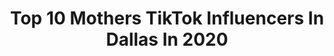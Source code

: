 ---
title: Top 10 Mothers TikTok Influencers In Dallas In 2020
description: >-
  Find top mothers TikTok influencers in Dallas in 2020. Most popular hashtags: #inthehouseparty #keepingactive #may4th #vibewithme.
platform: TikTok
profiles:
  - username: "michele.bell"
    fullname: >-
      Michele
    location: "United States"
    followers: 3597
    engagement: 798
    commentsToLikes: 0.120468
    id: cka9m605n428g0i78g7rob77e
    verified: false
    hashtags: "#therapydog, #musicmatters, #viralvideo, #coockapoo"
  - username: "raquellerenfro"
    fullname: >-
      Raquelle Renfro
    location: "United States"
    followers: 23880
    engagement: 840
    commentsToLikes: 0.017102
    id: cka6mhsye7bfo0i7847tphx51
    verified: false
    hashtags: "#peptalk, #dogs, #dinosaurvalley, #quarantinelife"
  - username: "overtimeszn"
    fullname: >-
      Overtimeszn
    location: "United States"
    followers: 1182327
    engagement: 2128
    commentsToLikes: 0.008127
    id: ck81s65qyq9h40j78azth9li6
    verified: true
    hashtags: "#basketball, #shoutout, #inmemoriam, #hashtag"
  - username: "wavythegreat"
    fullname: >-
      WavySoOfficial🥵🌊
    location: "United States"
    followers: 23283
    engagement: 2082
    commentsToLikes: 0.028566
    id: ckad4db37ovbp0i78b5jj8g3y
    verified: false
    hashtags: "#walkchallenge, #throwbacksongs, #healthheroes, #afrodance"
  - username: "dallamalla4"
    fullname: >-
      dallamalla4
    location: "United States"
    followers: 5417
    engagement: 1603
    commentsToLikes: 0.138384
    id: ck8z2hfr35cye0j78j7c7svro
    verified: false
    hashtags: "#myturn, #sayplease, #love, #oregonlife"
  - username: "jsbuilders_"
    fullname: >-
      Tony Suarez
    location: "United States"
    followers: 64713
    engagement: 522
    commentsToLikes: 0.018990
    id: ck81sb33frd580j7830kndxyz
    verified: false
    hashtags: "#stain, #makeup, #killyourvibe, #mexico"
  - username: "sloppyjoey17"
    fullname: >-
      SloppyJoe17
    location: "United States"
    followers: 21267
    engagement: 1100
    commentsToLikes: 0.090552
    id: ck931ax8vdtis0j7887kjr8wz
    verified: false
    hashtags: "#slurpee, #likeandshare, #friends, #chokeme"
  - username: "realtinkerbell"
    fullname: >-
      Tink
    location: "United States"
    followers: 2165
    engagement: 3405
    commentsToLikes: 0.120616
    id: ck96325qnsyel0j78sbr3svp5
    verified: false
    hashtags: "#imnotwrong, #heightproblems, #keepingactive, #cutestbrother"
  - username: "mitch.shroyer"
    fullname: >-
      Mitch Shroyer
    location: "United States"
    followers: 34988
    engagement: 2213
    commentsToLikes: 0.042664
    id: ck8z4zzj5fvil0j787dyxn5gg
    verified: false
    hashtags: "#littlethings, #may4th, #skincareroutine, #inthehouseparty"
  - username: "truckerleezah"
    fullname: >-
      Leezah422 
    location: "United States"
    followers: 24264
    engagement: 2077
    commentsToLikes: 0.064395
    id: cka7or7bz3qu70i78tb2f6v2c
    verified: false
    hashtags: "#pharmacist, #inthegarden, #duetme, #worldofwarcraft"
---